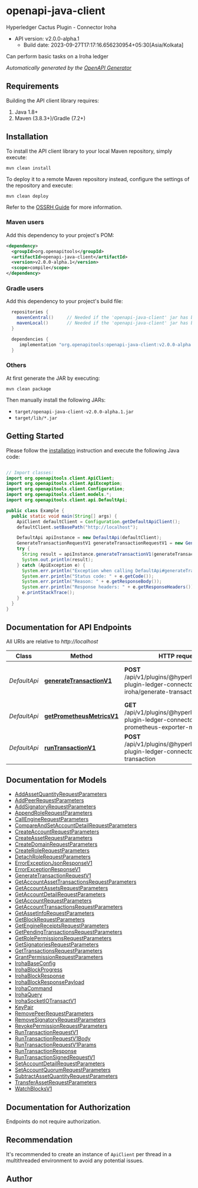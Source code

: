 # openapi-java-client

Hyperledger Cactus Plugin - Connector Iroha
- API version: v2.0.0-alpha.1
  - Build date: 2023-09-27T17:17:16.656230954+05:30[Asia/Kolkata]

Can perform basic tasks on a Iroha ledger


*Automatically generated by the [OpenAPI Generator](https://openapi-generator.tech)*


## Requirements

Building the API client library requires:
1. Java 1.8+
2. Maven (3.8.3+)/Gradle (7.2+)

## Installation

To install the API client library to your local Maven repository, simply execute:

```shell
mvn clean install
```

To deploy it to a remote Maven repository instead, configure the settings of the repository and execute:

```shell
mvn clean deploy
```

Refer to the [OSSRH Guide](http://central.sonatype.org/pages/ossrh-guide.html) for more information.

### Maven users

Add this dependency to your project's POM:

```xml
<dependency>
  <groupId>org.openapitools</groupId>
  <artifactId>openapi-java-client</artifactId>
  <version>v2.0.0-alpha.1</version>
  <scope>compile</scope>
</dependency>
```

### Gradle users

Add this dependency to your project's build file:

```groovy
  repositories {
    mavenCentral()     // Needed if the 'openapi-java-client' jar has been published to maven central.
    mavenLocal()       // Needed if the 'openapi-java-client' jar has been published to the local maven repo.
  }

  dependencies {
     implementation "org.openapitools:openapi-java-client:v2.0.0-alpha.1"
  }
```

### Others

At first generate the JAR by executing:

```shell
mvn clean package
```

Then manually install the following JARs:

* `target/openapi-java-client-v2.0.0-alpha.1.jar`
* `target/lib/*.jar`

## Getting Started

Please follow the [installation](#installation) instruction and execute the following Java code:

```java

// Import classes:
import org.openapitools.client.ApiClient;
import org.openapitools.client.ApiException;
import org.openapitools.client.Configuration;
import org.openapitools.client.models.*;
import org.openapitools.client.api.DefaultApi;

public class Example {
  public static void main(String[] args) {
    ApiClient defaultClient = Configuration.getDefaultApiClient();
    defaultClient.setBasePath("http://localhost");

    DefaultApi apiInstance = new DefaultApi(defaultClient);
    GenerateTransactionRequestV1 generateTransactionRequestV1 = new GenerateTransactionRequestV1(); // GenerateTransactionRequestV1 | 
    try {
      String result = apiInstance.generateTransactionV1(generateTransactionRequestV1);
      System.out.println(result);
    } catch (ApiException e) {
      System.err.println("Exception when calling DefaultApi#generateTransactionV1");
      System.err.println("Status code: " + e.getCode());
      System.err.println("Reason: " + e.getResponseBody());
      System.err.println("Response headers: " + e.getResponseHeaders());
      e.printStackTrace();
    }
  }
}

```

## Documentation for API Endpoints

All URIs are relative to *http://localhost*

Class | Method | HTTP request | Description
------------ | ------------- | ------------- | -------------
*DefaultApi* | [**generateTransactionV1**](docs/DefaultApi.md#generateTransactionV1) | **POST** /api/v1/plugins/@hyperledger/cactus-plugin-ledger-connector-iroha/generate-transaction | Generate transaction that can be signed locally.
*DefaultApi* | [**getPrometheusMetricsV1**](docs/DefaultApi.md#getPrometheusMetricsV1) | **GET** /api/v1/plugins/@hyperledger/cactus-plugin-ledger-connector-iroha/get-prometheus-exporter-metrics | Get the Prometheus Metrics
*DefaultApi* | [**runTransactionV1**](docs/DefaultApi.md#runTransactionV1) | **POST** /api/v1/plugins/@hyperledger/cactus-plugin-ledger-connector-iroha/run-transaction | Executes a transaction on a Iroha ledger


## Documentation for Models

 - [AddAssetQuantityRequestParameters](docs/AddAssetQuantityRequestParameters.md)
 - [AddPeerRequestParameters](docs/AddPeerRequestParameters.md)
 - [AddSignatoryRequestParameters](docs/AddSignatoryRequestParameters.md)
 - [AppendRoleRequestParameters](docs/AppendRoleRequestParameters.md)
 - [CallEngineRequestParameters](docs/CallEngineRequestParameters.md)
 - [CompareAndSetAccountDetailRequestParameters](docs/CompareAndSetAccountDetailRequestParameters.md)
 - [CreateAccountRequestParameters](docs/CreateAccountRequestParameters.md)
 - [CreateAssetRequestParameters](docs/CreateAssetRequestParameters.md)
 - [CreateDomainRequestParameters](docs/CreateDomainRequestParameters.md)
 - [CreateRoleRequestParameters](docs/CreateRoleRequestParameters.md)
 - [DetachRoleRequestParameters](docs/DetachRoleRequestParameters.md)
 - [ErrorExceptionJsonResponseV1](docs/ErrorExceptionJsonResponseV1.md)
 - [ErrorExceptionResponseV1](docs/ErrorExceptionResponseV1.md)
 - [GenerateTransactionRequestV1](docs/GenerateTransactionRequestV1.md)
 - [GetAccountAssetTransactionsRequestParameters](docs/GetAccountAssetTransactionsRequestParameters.md)
 - [GetAccountAssetsRequestParameters](docs/GetAccountAssetsRequestParameters.md)
 - [GetAccountDetailRequestParameters](docs/GetAccountDetailRequestParameters.md)
 - [GetAccountRequestParameters](docs/GetAccountRequestParameters.md)
 - [GetAccountTransactionsRequestParameters](docs/GetAccountTransactionsRequestParameters.md)
 - [GetAssetInfoRequestParameters](docs/GetAssetInfoRequestParameters.md)
 - [GetBlockRequestParameters](docs/GetBlockRequestParameters.md)
 - [GetEngineReceiptsRequestParameters](docs/GetEngineReceiptsRequestParameters.md)
 - [GetPendingTransactionsRequestParameters](docs/GetPendingTransactionsRequestParameters.md)
 - [GetRolePermissionsRequestParameters](docs/GetRolePermissionsRequestParameters.md)
 - [GetSignatoriesRequestParameters](docs/GetSignatoriesRequestParameters.md)
 - [GetTransactionsRequestParameters](docs/GetTransactionsRequestParameters.md)
 - [GrantPermissionRequestParameters](docs/GrantPermissionRequestParameters.md)
 - [IrohaBaseConfig](docs/IrohaBaseConfig.md)
 - [IrohaBlockProgress](docs/IrohaBlockProgress.md)
 - [IrohaBlockResponse](docs/IrohaBlockResponse.md)
 - [IrohaBlockResponsePayload](docs/IrohaBlockResponsePayload.md)
 - [IrohaCommand](docs/IrohaCommand.md)
 - [IrohaQuery](docs/IrohaQuery.md)
 - [IrohaSocketIOTransactV1](docs/IrohaSocketIOTransactV1.md)
 - [KeyPair](docs/KeyPair.md)
 - [RemovePeerRequestParameters](docs/RemovePeerRequestParameters.md)
 - [RemoveSignatoryRequestParameters](docs/RemoveSignatoryRequestParameters.md)
 - [RevokePermissionRequestParameters](docs/RevokePermissionRequestParameters.md)
 - [RunTransactionRequestV1](docs/RunTransactionRequestV1.md)
 - [RunTransactionRequestV1Body](docs/RunTransactionRequestV1Body.md)
 - [RunTransactionRequestV1Params](docs/RunTransactionRequestV1Params.md)
 - [RunTransactionResponse](docs/RunTransactionResponse.md)
 - [RunTransactionSignedRequestV1](docs/RunTransactionSignedRequestV1.md)
 - [SetAccountDetailRequestParameters](docs/SetAccountDetailRequestParameters.md)
 - [SetAccountQuorumRequestParameters](docs/SetAccountQuorumRequestParameters.md)
 - [SubtractAssetQuantityRequestParameters](docs/SubtractAssetQuantityRequestParameters.md)
 - [TransferAssetRequestParameters](docs/TransferAssetRequestParameters.md)
 - [WatchBlocksV1](docs/WatchBlocksV1.md)


<a id="documentation-for-authorization"></a>
## Documentation for Authorization

Endpoints do not require authorization.


## Recommendation

It's recommended to create an instance of `ApiClient` per thread in a multithreaded environment to avoid any potential issues.

## Author



